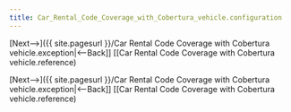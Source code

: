```yaml
---
title: Car_Rental_Code_Coverage_with_Cobertura_vehicle.configuration
---
```

[Next-->]({{ site.pagesurl }}/Car Rental Code Coverage with Cobertura vehicle.exception|<--Back]]  [[Car Rental Code Coverage with Cobertura vehicle.reference)


[Next-->]({{ site.pagesurl }}/Car Rental Code Coverage with Cobertura vehicle.exception|<--Back]]  [[Car Rental Code Coverage with Cobertura vehicle.reference)